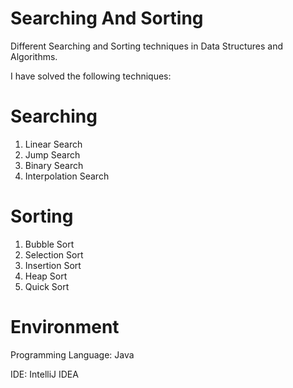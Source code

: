# Searching And Sorting
Different Searching and Sorting techniques in Data Structures and Algorithms.

I have solved the following techniques:

# Searching
1. Linear Search
2. Jump Search
3. Binary Search
4. Interpolation Search

# Sorting
1. Bubble Sort
2. Selection Sort
3. Insertion Sort
4. Heap Sort
5. Quick Sort

# Environment
Programming Language: Java

IDE: IntelliJ IDEA
